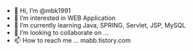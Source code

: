 - 👋 Hi, I’m @mbk1991
- 👀 I’m interested in WEB Application
- 🌱 I’m currently learning Java, SPRING, Servlet, JSP, MySQL
- 💞️ I’m looking to collaborate on ...
- 📫 How to reach me ... mabb.tistory.com

<!---
mbk1991/mbk1991 is a ✨ special ✨ repository because its `README.md` (this file) appears on your GitHub profile.
You can click the Preview link to take a look at your changes.
--->
